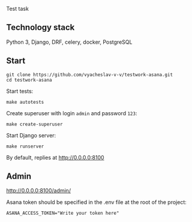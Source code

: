 Test task

Technology stack
----------------

Python 3, Django, DRF, celery, docker, PostgreSQL

Start
---

~~~
git clone https://github.com/vyacheslav-v-v/testwork-asana.git
cd testwork-asana
~~~

Start tests:
~~~
make autotests
~~~
Create superuser with login `admin` and password `123`:
~~~
make create-superuser
~~~
Start Django server:
~~~
make runserver
~~~
By default, replies at http://0.0.0.0:8100

Admin
-
http://0.0.0.0:8100/admin/

Asana token should be specified in the .env file at the root of the project:

`ASANA_ACCESS_TOKEN="Write your token here"`
